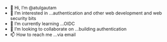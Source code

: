 - 👋 Hi, I’m @atulgautam
- 👀 I’m interested in ...authentication and other web development and web security bits
- 🌱 I’m currently learning ...OIDC
- 💞️ I’m looking to collaborate on ...building authentication
- 📫 How to reach me ...via email

<!---
atulgautam/atulgautam is a ✨ special ✨ repository because its `README.md` (this file) appears on your GitHub profile.
You can click the Preview link to take a look at your changes.
--->
